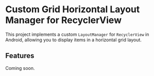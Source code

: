 # Custom Grid Horizontal Layout Manager for RecyclerView

This project implements a custom `LayoutManager` for `RecyclerView` in Android, allowing you to display items in a horizontal grid layout.

## Features
 Coming soon.